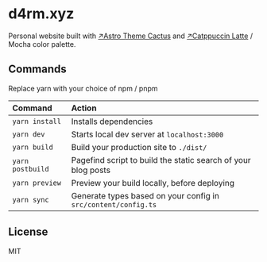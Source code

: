 # d4rm.xyz

Personal website built with [↗Astro Theme Cactus](https://github.com/chrismwilliams/astro-theme-cactus) and [↗Catppuccin Latte](https://github.com/catppuccin/catppuccin) / Mocha color palette.

## Commands

Replace yarn with your choice of npm / pnpm

| Command          | Action                                                         |
| :--------------- | :------------------------------------------------------------- |
| `yarn install`   | Installs dependencies                                          |
| `yarn dev`       | Starts local dev server at `localhost:3000`                    |
| `yarn build`     | Build your production site to `./dist/`                        |
| `yarn postbuild` | Pagefind script to build the static search of your blog posts  |
| `yarn preview`   | Preview your build locally, before deploying                   |
| `yarn sync`      | Generate types based on your config in `src/content/config.ts` |

## License

MIT
